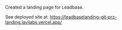 Created a landing page for Leadbase.

See deployed site at:  https://leadbaselanding-git-prz-landing.lavilabs.vercel.app/

